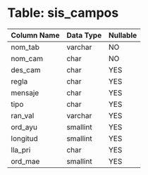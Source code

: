 # Table: sis_campos

| Column Name | Data Type | Nullable |
|-------------|-----------|----------|
| nom_tab | varchar | NO |
| nom_cam | char | NO |
| des_cam | char | YES |
| regla | char | YES |
| mensaje | char | YES |
| tipo | char | YES |
| ran_val | varchar | YES |
| ord_ayu | smallint | YES |
| longitud | smallint | YES |
| lla_pri | char | YES |
| ord_mae | smallint | YES |
